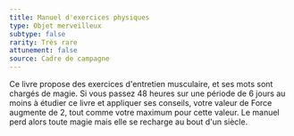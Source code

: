 ```yaml
---
title: Manuel d'exercices physiques
type: Objet merveilleux
subtype: false
rarity: Très rare
attunement: false
source: Cadre de campagne
---
```

Ce livre propose des exercices d'entretien musculaire, et ses mots sont chargés de magie. Si vous passez 48 heures sur une période de 6 jours au moins à étudier ce livre et appliquer ses conseils, votre valeur de Force augmente de 2, tout comme votre maximum pour cette valeur. Le manuel perd alors toute magie mais elle se recharge au bout d'un siècle.
